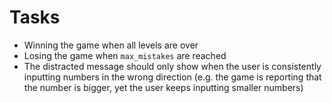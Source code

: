 # Tasks
* Winning the game when all levels are over
* Losing the game when `max_mistakes` are reached
* The distracted message should only show when the user is consistently inputting numbers in the wrong direction (e.g. the game is reporting that the number is bigger, yet the user keeps inputting smaller numbers)
